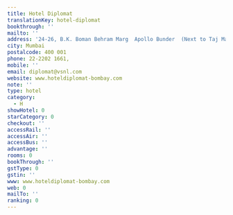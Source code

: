 ```yaml
---
title: Hotel Diplomat
translationKey: hotel-diplomat
bookthrough: ''
mailto: ''
address: '24-26, B.K. Boman Behram Marg  Apollo Bunder  (Next to Taj Mahal Hotel)  '
city: Mumbai
postalcode: 400 001
phone: 22-2202 1661,
mobile: ''
email: diplomat@vsnl.com
website: www.hoteldiplomat-bombay.com
note: ''
type: hotel
category:
  - H
showHotel: 0
starCategory: 0
checkout: ''
accessRail: ''
accessAir: ''
accessBus: ''
advantage: ''
rooms: 0
bookThrough: ''
gstType: 0
gstin: ''
www: www.hoteldiplomat-bombay.com
web: 0
mailTo: ''
ranking: 0
---
```







